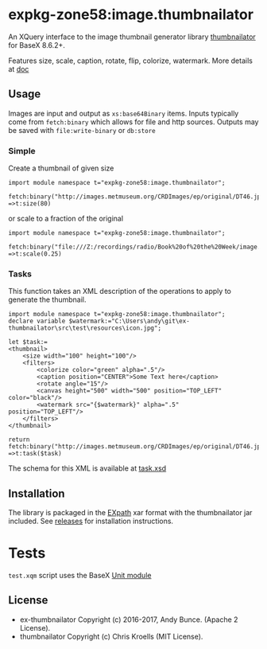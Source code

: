 # expkg-zone58:image.thumbnailator

An XQuery interface to the image thumbnail generator library
[thumbnailator](https://github.com/coobird/thumbnailator) for BaseX 8.6.2+.

Features size, scale, caption, rotate, flip, colorize, watermark. More details at [doc](doc/readme.md)


## Usage

Images are input and output as `xs:base64Binary` items. Inputs typically come from `fetch:binary`
which allows for file and http sources. Outputs may be saved with `file:write-binary` or `db:store`

### Simple

Create a thumbnail of given size
```xquery
import module namespace t="expkg-zone58:image.thumbnailator";

fetch:binary("http://images.metmuseum.org/CRDImages/ep/original/DT46.jpg")
=>t:size(80)
```
or scale to a fraction of the original

```xquery
import module namespace t="expkg-zone58:image.thumbnailator";

fetch:binary("file:///Z:/recordings/radio/Book%20of%20the%20Week/image.png")
=>t:scale(0.25)
```

### Tasks
This function takes an XML description of the operations to apply to generate the thumbnail.

```xquery
import module namespace t="expkg-zone58:image.thumbnailator";
declare variable $watermark:="C:\Users\andy\git\ex-thumbnailator\src\test\resources\icon.jpg";

let $task:=
<thumbnail>
    <size width="100" height="100"/>
    <filters>             
        <colorize color="green" alpha=".5"/>      
        <caption position="CENTER">Some Text here</caption>
        <rotate angle="15"/>
        <canvas height="500" width="500" position="TOP_LEFT" color="black"/> 
        <watermark src="{$watermark}" alpha=".5"  position="TOP_LEFT"/>  
    </filters>         
</thumbnail>

return fetch:binary("http://images.metmuseum.org/CRDImages/ep/original/DT46.jpg")
=>t:task($task)
```
The schema for this XML is available at [task.xsd](./src/main/content/task.xsd)

## Installation
The library is packaged in the [EXpath](http://expath.org/spec/pkg) xar format with 
the thumbnailator jar included. See [releases](../../releases) for installation instructions.

# Tests
`test.xqm` script uses the BaseX [Unit module](http://docs.basex.org/wiki/Unit_Module)

## License

* ex-thumbnailator Copyright (c) 2016-2017, Andy Bunce. (Apache 2 License). 
* thumbnailator Copyright (c) Chris Kroells (MIT License).



